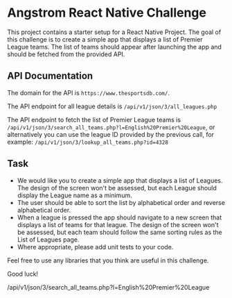 # Angstrom React Native Challenge

This project contains a starter setup for a React Native Project.
The goal of this challenge is to create a simple app that displays a list of Premier League teams.
The list of teams should appear after launching the app and should be fetched from the provided API.

## API Documentation

The domain for the API is `https://www.thesportsdb.com/`.

The API endpoint for all league details is `/api/v1/json/3/all_leagues.php`

The API endpoint to fetch the list of Premier League teams is `/api/v1/json/3/search_all_teams.php?l=English%20Premier%20League`, or alternatively you can use the league ID provided by the previous call, for example: `/api/v1/json/3/lookup_all_teams.php?id=4328`

## Task

- We would like you to create a simple app that displays a list of Leagues. The design of the screen won't be assessed, but each League should display the League name as a minimum.
- The user should be able to sort the list by alphabetical order and reverse alphabetical order.
- When a league is pressed the app should navigate to a new screen that displays a list of teams for that league. The design of the screen won't be assessed, but each team should follow the same sorting rules as the List of Leagues page.
- Where appropriate, please add unit tests to your code.

Feel free to use any libraries that you think are useful in this challenge.

Good luck!

/api/v1/json/3/search_all_teams.php?l=English%20Premier%20League
